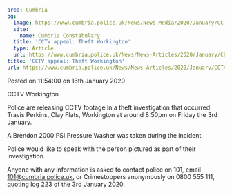 ```yaml
area: Cumbria
og:
  image: https://www.cumbria.police.uk/News/News-Media/2020/January/CCTV-Workingtonpng.png
  site:
    name: Cumbria Constabulary
  title: 'CCTV appeal: Theft Workington'
  type: Article
  url: https://www.cumbria.police.uk/News/News-Articles/2020/January/CCTV-appeal-Theft-Workington.aspx
title: 'CCTV appeal: Theft Workington'
url: https://www.cumbria.police.uk/News/News-Articles/2020/January/CCTV-appeal-Theft-Workington.aspx
```

Posted on 11:54:00 on 16th January 2020

CCTV Workington

Police are releasing CCTV footage in a theft investigation that occurred Travis Perkins, Clay Flats, Workington at around 8:50pm on Friday the 3rd January.

A Brendon 2000 PSI Pressure Washer was taken during the incident.

Police would like to speak with the person pictured as part of their investigation.

Anyone with any information is asked to contact police on 101, email 101@cumbria.police.uk, or Crimestoppers anonymously on 0800 555 111, quoting log 223 of the 3rd January 2020.

